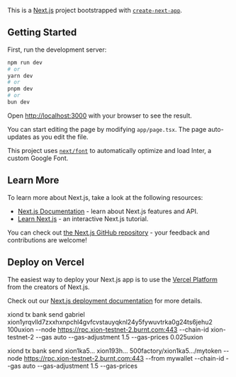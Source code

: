 This is a [Next.js](https://nextjs.org/) project bootstrapped with [`create-next-app`](https://github.com/vercel/next.js/tree/canary/packages/create-next-app).

## Getting Started

First, run the development server:

```bash
npm run dev
# or
yarn dev
# or
pnpm dev
# or
bun dev
```

Open [http://localhost:3000](http://localhost:3000) with your browser to see the result.

You can start editing the page by modifying `app/page.tsx`. The page auto-updates as you edit the file.

This project uses [`next/font`](https://nextjs.org/docs/basic-features/font-optimization) to automatically optimize and load Inter, a custom Google Font.

## Learn More

To learn more about Next.js, take a look at the following resources:

- [Next.js Documentation](https://nextjs.org/docs) - learn about Next.js features and API.
- [Learn Next.js](https://nextjs.org/learn) - an interactive Next.js tutorial.

You can check out [the Next.js GitHub repository](https://github.com/vercel/next.js/) - your feedback and contributions are welcome!

## Deploy on Vercel

The easiest way to deploy your Next.js app is to use the [Vercel Platform](https://vercel.com/new?utm_medium=default-template&filter=next.js&utm_source=create-next-app&utm_campaign=create-next-app-readme) from the creators of Next.js.

Check out our [Next.js deployment documentation](https://nextjs.org/docs/deployment) for more details.


xiond tx bank send gabriel xion1yrqvlld7zxxhxnpchl4gvfcvstauyqknl24y5fywuvtrka0g24ts6jehu2 100uxion --node https://rpc.xion-testnet-2.burnt.com:443 --chain-id xion-testnet-2 --gas auto --gas-adjustment 1.5 --gas-prices 0.025uxion


xiond tx bank send xion1ka5... xion193h... 500factory/xion1ka5.../mytoken --node https://rpc.xion-testnet-2.burnt.com:443 --from mywallet --chain-id  --gas auto --gas-adjustment 1.5 --gas-prices 